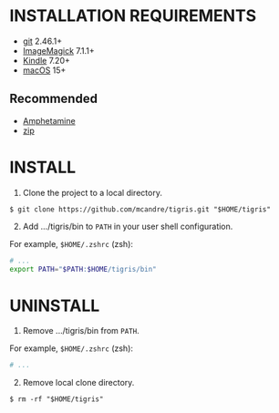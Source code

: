 # INSTALLATION REQUIREMENTS

* [git](https://git-scm.com/) 2.46.1+
* [ImageMagick](https://imagemagick.org/) 7.1.1+
* [Kindle](https://www.amazon.com/b?ie=UTF8&node=16571048011) 7.20+
* [macOS](https://www.apple.com/macos) 15+

## Recommended

* [Amphetamine](https://apps.apple.com/us/app/amphetamine/id937984704)
* [zip](https://infozip.sourceforge.net/)

# INSTALL

1. Clone the project to a local directory.

```console
$ git clone https://github.com/mcandre/tigris.git "$HOME/tigris"
```

2. Add .../tigris/bin to `PATH` in your user shell configuration.

For example, `$HOME/.zshrc` (zsh):

```sh
# ...
export PATH="$PATH:$HOME/tigris/bin"
```

# UNINSTALL

1. Remove .../tigris/bin from `PATH`.

For example, `$HOME/.zshrc` (zsh):

```sh
# ...
```

2. Remove local clone directory.

```console
$ rm -rf "$HOME/tigris"
```

